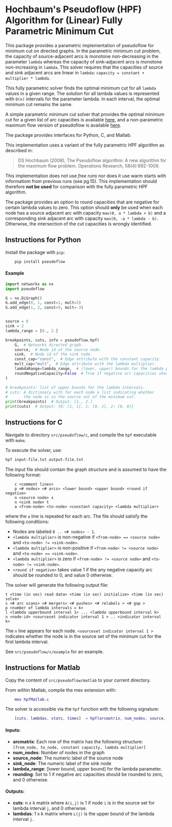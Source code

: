 # Hochbaum's Pseudoflow (HPF) Algorithm for (Linear) Fully Parametric Minimum Cut
This package provides a parametric implementation of pseudoflow for minimum cut on directed graphs. In the parametric minimum cut problem, the capacity of source-adjacent arcs is monotone non-decreasing in the parameter `lambda` whereas the capacity of sink-adjacent arcs is monotone non-increasing in `lambda`. This solver requires that the capacities of source and sink adjacent arcs are linear in `lambda`: `capacity = constant + multiplier * lambda`.

This fully parametric solver finds the optimal minimum cut for all `lambda` values in a given range. The solution for all lambda values is represented with `O(n)` intervals for the parameter lambda. In each interval, the optimal minimum cut remains the same.

A simple parametric minimum cut solver that provides the optimal minimum cut for a given list of arc capacities is available [here](https://riot.ieor.berkeley.edu/Applications/Pseudoflow/parametric.html), and a non-parametric maximum flow version of pseudoflow is available [here](https://riot.ieor.berkeley.edu/Applications/Pseudoflow/maxflow.html).

The package provides interfaces for Python, C, and Matlab.

This implementation uses a variant of the fully parametric HPF algorithm as described in:
>    DS Hochbaum (2008), The Pseudoflow algorithm: A new algorithm for the maximum flow problem. Operations Research, 58(4):992-1009.

This implementation does not use *free runs* nor does it use warm starts with informatiom from previous runs (see pg.15). This implementation should therefore **not be used** for comparison with the fully parametric HPF algorithm.

The package provides an option to round capacities that are negative for certain lambda values to zero. This option should **only** be used when each node has a source adjacent arc with capacity `max(0, a * lambda + b)` and a corresponding sink adjacent arc with capacity `max(0, -a * lambda - b)`. Otherwise, the intersection of the cut capacities is wrongly identified.


## Instructions for Python

Install the package with `pip`:

```bash
    pip install pseudoflow
```

#### Example
```python
import networkx as nx
import pseudoflow

G = nx.DiGraph()
G.add_edge(0, 1, const=1, mult=5)
G.add_edge(1, 2, const=9, mult=-3)


source = 0
sink = 2
lambda_range = [0., 2.]

breakpoints, cuts, info = pseudoflow.hpf(
    G,  # Networkx directed graph.
    source,  # Node id of the source node.
    sink,  # Node id of the sink node.
    const_cap="const",  # Edge attribute with the constant capacity.
    mult_cap="mult",  # Edge attribute with the lambda multiplier.
    lambdaRange=lambda_range,  # (lower, upper) bounds for the lambda parameter.
    roundNegativeCapacity=False  # True if negative arc capacities should be rounded to zero.
)

# breakpoints: list of upper bounds for the lambda intervals.
# cuts: A dictionary with for each node a list indicating whether
#       the node is in the source set of the minimum cut.
print(breakpoints)  # Output: [1., 2.]
print(cuts)  # Output: {0: [1, 1], 1: [0, 1], 2: [0, 0]}
```

## Instructions for C
Navigate to directory `src/pseudoflow/c`, and compile the `hpf` executable with `make`.

To execute the solver, use:
```bash
hpf input-file.txt output-file.txt
```

The input file should contain the graph structure and is assumed to have the following format:
```
    c <comment lines>
    p <# nodes> <# arcs> <lower bound> <upper bound> <round if negative>
    n <source node> s
    n <sink node> t
    a <from-node> <to-node> <constant capacity> <lambda multiplier>
```
where the `a` line is repeated for each arc. The file should satisfy the following conditions:
- Nodes are labeled `0 .. <# nodes> - 1`.
- `<lambda multiplier>` is non-negative if `<from-node> == <source node>` and `<to-node> != <sink-node>`.
- `<lambda multiplier>` is non-positive if `<from-node> != <source node>` and `<to-node> == <sink-node>`.
- `<lambda multiplier>` is zero if `<from-node> != <source node>` and `<to-node> != <sink-node>`.
- `<round if negative>` takes value 1 if the any negative capacity arc should be rounded to 0, and value 0 otherwise.

The solver will generate the following output file:
```
t <time (in sec) read data> <time (in sec) initialize> <time (in sec) solve>
s <# arc scans> <# mergers> <# pushes> <# relabels > <# gap >
p <number of lambda intervals = k>
l <lambda upperbound interval 1> ... <lambda upperbound interval k>
n <node-id> <sourceset indicator interval 1 > .. <indicator interval k>
```
The `n` line appears for each node. `<sourceset indicator interval 1 >` indicates whether the node is in the source set of the minimum cut for the first lambda interval.

See `src/pseudoflow/c/example` for an example.

## Instructions for Matlab

Copy the content of `src/pseudoflow/matlab` to your current directory.

From within Matlab, compile the mex extension with:
```matlab
    mex hpfMatlab.c
```

The solver is accessible via the `hpf` function with the following signature:
```matlab
    [cuts, lambdas, stats, times]  = hpf(arcmatrix, num_nodes, source, sink lambda_range, rounding);
```

#### Inputs:
* **arcmatrix**: Each row of the matrix has the following structure: `[from_node, to_node, constant capacity, lambda multiplier]`
* **num_nodes**: Number of nodes in the graph
* **source_node**: The numeric label of the source node
* **sink_node**: The numeric label of the sink node
* **lambda_range**: [lower bound, upper bound] for the lambda parameter.
* **rounding**: Set to 1 if negative arc capacities should be rounded to zero, and 0 otherwise.

#### Outputs:
* **cuts**: n x k matrix where `A(i,j)` is 1 if node `i` is in the source set for lambda interval `j`, and 0 otherwise.
* **lambdas**: 1 x k matrix where `L(j)` is the upper bound of the lambda interval `j`.
